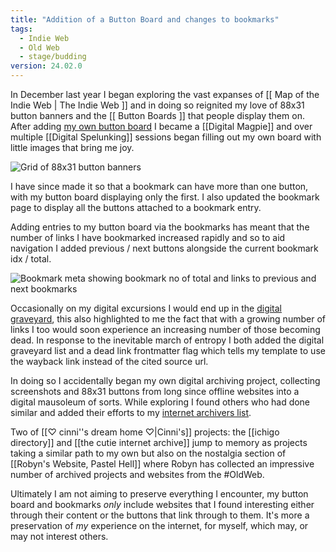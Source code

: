 ```yaml
---
title: "Addition of a Button Board and changes to bookmarks"
tags:
  - Indie Web
  - Old Web
  - stage/budding
version: 24.02.0
---
```


In December last year I began exploring the vast expanses of [[ Map of the Indie Web | The Indie Web ]] and in doing so reignited my love of 88x31 button banners and the [[ Button Boards ]] that people display them on. After adding [my own button board](/button-board/) I became a [[Digital Magpie]] and over multiple [[Digital Spelunking]] sessions began filling out my own board with little images that bring me joy.

![Grid of 88x31 button banners](/img/addition-of-a-button-board-1.png "My _precious_")

I have since made it so that a bookmark can have more than one button, with my button board displaying only the first. I also updated the bookmark page to display all the buttons attached to a bookmark entry. 

Adding entries to my button board via the bookmarks has meant that the number of links I have bookmarked increased rapidly and so to aid navigation I added previous / next buttons alongside the current bookmark idx / total.

![Bookmark meta showing bookmark no of total and links to previous and next bookmarks](/img/addition-of-a-button-board-2.png "'Improved' navigation...")

Occasionally on my digital excursions I would end up in the [digital graveyard](/lists/digital-graveyard/), this also highlighted to me the fact that with a growing number of links I too would soon experience an increasing number of those becoming dead. In response to the inevitable march of entropy I both added the digital graveyard list and a dead link frontmatter flag which tells my template to use the wayback link instead of the cited source url.

In doing so I accidentally began my own digital archiving project, collecting screenshots and 88x31 buttons from long since offline websites into a digital mausoleum of sorts. While exploring I found others who had done similar and added their efforts to my [internet archivers list](/lists/internet-archivers/).

Two of [[♡ cinni''s dream home ♡|Cinni's]] projects: the [[ichigo directory]] and [[the cutie internet archive]] jump to memory as projects taking a similar path to my own but also on the nostalgia section of [[Robyn's Website, Pastel Hell]] where Robyn has collected an impressive number of archived projects and websites from the #OldWeb.

Ultimately I am not aiming to preserve everything I encounter, my button board and bookmarks _only_ include websites that I found interesting either through their content or the buttons that link through to them. It's more a preservation of _my_ experience on the internet, for myself, which may, or may not interest others.
